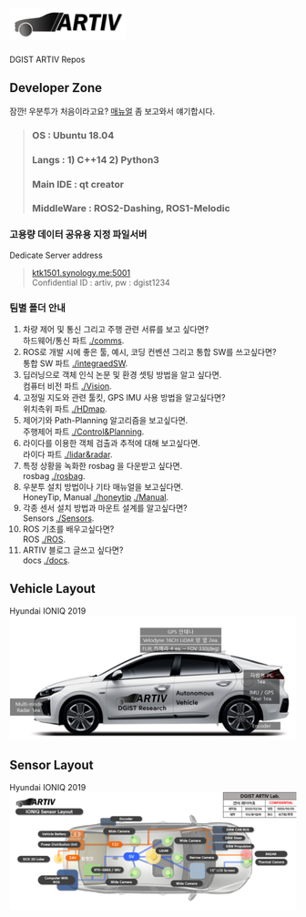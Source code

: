 # ![artiv](./img/artiv_logo2.png)
DGIST ARTIV Repos

## Developer Zone
잠깐! 우분투가 처음이라고요? [매뉴얼](./Manual) 좀 보고와서 얘기합시다.
> ### OS : Ubuntu 18.04
> ### Langs : 1) C++14  2) Python3
> ### Main IDE : qt creator
> ### MiddleWare : ROS2-Dashing, ROS1-Melodic 

### 고용량 데이터 공유용 지정 파일서버
Dedicate Server address
> [ktk1501.synology.me:5001](http://ktk1501.synology.me:5001)   
> Confidential ID : artiv, pw : dgist1234

### 팀별 폴더 안내

1. 차량 제어 및 통신 그리고 주행 관련 서류를 보고 싶다면?    
  하드웨어/통신 파트 [./comms](./Comms).  
1. ROS로 개발 시에 좋은 툴, 예시, 코딩 컨벤션 그리고 통합 SW를 쓰고싶다면?   
  통합 SW 파트 [./integraedSW](./integraedSW).  
1. 딥러닝으로 객체 인식 논문 및 환경 셋팅 방법을 알고 싶다면.  
  컴퓨터 비전 파트 [./Vision](./Vision).  
1. 고정밀 지도와 관련 툴킷, GPS IMU 사용 방법을 알고싶다면?   
  위치측위 파트 [./HDmap](./HDmap).  
1. 제어기와 Path-Planning 알고리즘을 보고싶다면.  
  주행제어 파트 [./Control&Planning](./Control&Planning).  
1. 라이다를 이용한 객체 검출과 추적에 대해 보고싶다면.  
  라이다 파트 [./lidar&radar](/.lidar&radar).  
1. 특정 상황을 녹화한 rosbag 을 다운받고 싶다면.  
  rosbag [./rosbag](./rosbag).  
1. 우분투 설치 방법이나 기타 매뉴얼을 보고싶다면.  
  HoneyTip, Manual [./honeytip](./honeytip) [./Manual](./Manual).     
1. 각종 센서 설치 방법과 마운트 설계를 알고싶다면?   
  Sensors [./Sensors](./Sensors).  
1. ROS 기초를 배우고싶다면?   
  ROS [./ROS](./ROS).  
1. ARTIV 블로그 글쓰고 싶다면?   
  docs [./docs](./docs).  



## Vehicle Layout
Hyundai IONIQ 2019   
![vehicle](./img/vehicle_layout.png)


## Sensor Layout
Hyundai IONIQ 2019   
![Sensor](./img/sensor_layout.png)
